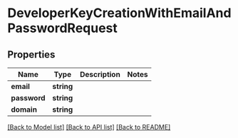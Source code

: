 # DeveloperKeyCreationWithEmailAndPasswordRequest

## Properties
Name | Type | Description | Notes
------------ | ------------- | ------------- | -------------
**email** | **string** |  | 
**password** | **string** |  | 
**domain** | **string** |  | 

[[Back to Model list]](../../README.md#documentation-for-models) [[Back to API list]](../../README.md#documentation-for-api-endpoints) [[Back to README]](../../README.md)

